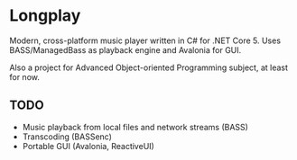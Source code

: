 # Longplay
Modern, cross-platform music player written in C# for .NET Core 5.
Uses BASS/ManagedBass as playback engine and Avalonia for GUI.

Also a project for Advanced Object-oriented Programming subject, at least for now.

## TODO
- Music playback from local files and network streams (BASS)
- Transcoding (BASSenc)
- Portable GUI (Avalonia, ReactiveUI)
